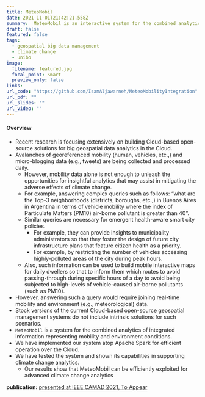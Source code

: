 ```yaml
---
title: MeteoMobil
date: 2021-11-01T21:42:21.558Z
summary:  MeteoMobil is an interactive system for the combined analytics of integrated information representing mobility and environment conditions
draft: false
featured: false
tags:
  - geospatial big data management
  - climate change
  - unibo
image:
  filename: featured.jpg
  focal_point: Smart
  preview_only: false
links:
url_code: "https://github.com/IsamAljawarneh/MeteoMobilityIntegration"
url_pdf: ""
url_slides: ""
url_video: ""
---
```

#### Overview

- Recent research is focusing extensively on building Cloud-based open-source solutions for big geospatial data analytics in the Cloud. 
- Avalanches of georeferenced mobility (human, vehicles, etc.,) and micro-blogging data (e.g., tweets) are being collected and processed daily. 
  - However, mobility data alone is not enough to unleash the opportunities for insightful analytics that may assist in mitigating the adverse effects of climate change. 
  - For example, answering complex queries such as follows: “what are the Top-3 neighborhoods (districts, boroughs, etc.,) in Buenos Aires in Argentina in terms of vehicle mobility where the index of Particulate Matters (PM10) air-borne pollutant is greater than 40”. 
  - Similar queries are necessary for emergent health-aware smart city policies. 
    - For example, they can provide insights to municipality administrators so that they foster the design of future city infrastructure plans that feature citizen health as a priority.
    - For example, by restricting the number of vehicles accessing highly-polluted areas of the city during peak hours. 
  - Also, such information can be used to build mobile interactive maps for daily dwellers so that to inform them which routes to avoid passing-through during specific hours of a day to avoid being subjected to high-levels of vehicle-caused air-borne pollutants (such as PM10). 
- However, answering such a query would require joining real-time mobility and environment (e.g., meteorological) data. 
- Stock versions of the current Cloud-based open-source geospatial management systems do not include intrinsic solutions for such scenarios. 
- `MeteoMobil` is a system for the combined analytics of integrated information representing mobility and environment conditions. 
- We have implemented our system atop Apache Spark for efficient operation over the Cloud. 
- We have tested the system and shown its capabilities in supporting climate change analytics. 
  - Our results show that MeteoMobil can be efficiently exploited for advanced climate change analytics

**publication:** [presented at IEEE CAMAD 2021, To Appear]()
